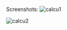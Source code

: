 Screenshots:
![calcu1](https://github.com/user-attachments/assets/ae747189-5b9c-4e3a-b0e0-f0df6625806d)

![calcu2](https://github.com/user-attachments/assets/10bbb798-01cd-4ca6-8a4e-b85806958ed9)

